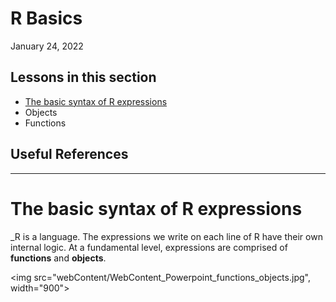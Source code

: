 # R Basics
January 24, 2022

## Lessons in this section
  * [The basic syntax of R expressions](#the-basic-syntax-of-r-expressions)
  * Objects
  * Functions

## Useful References

-----

# The basic syntax of R expressions

_R is a language. The expressions we write on each line of R have their own internal logic. At a fundamental level, expressions are comprised of **functions** and **objects**. 

<img src="webContent/WebContent_Powerpoint_functions_objects.jpg", width="900">
